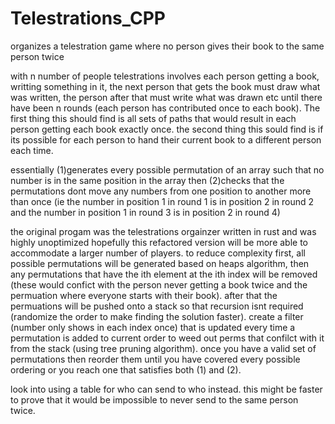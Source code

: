 # Telestrations_CPP
organizes a telestration game where no person gives their book to the same person twice

with n number of people telestrations involves each person getting a book, writting something in it, 
the next person that gets the book must draw what was written, the person after that must write what was drawn etc 
until there have been n rounds (each person has contributed once to each book). 
The first thing this should find is all sets of paths that would result in each person getting each book exactly once. 
the second thing this sould find is if its possible for each person to hand their current book to a different person each time.

essentially (1)generates every possible permutation of an array such that no number is in the same position in the array
then (2)checks that the permutations dont move any numbers from one position to another more than once
(ie the number in position 1 in round 1 is in position 2 in round 2 and the number in position 1 in round 3 is in position 2 in round 4)

the original progam was the telestrations orgainzer written in rust and was highly unoptimized hopefully this refactored version will be more able to accommodate a
larger number of players. to reduce complexity first, all possible permutations will be generated based on heaps algorithm, then any permutations that have the ith
element at the ith index will be removed (these would confict with the person never getting a book twice and the permuation where everyone starts with their book). 
after that the permuations will be pushed onto a stack so that recursion isnt required (randomize the order to make finding the solution faster). create a filter 
(number only shows in each index once) that is updated every time a permutation is added to current order to weed out perms that confilct with it from the stack 
(using tree pruning algorithm). once you have a valid set of permutations then reorder them until you have covered every possible ordering or you reach one that 
satisfies both (1) and (2). 

look into using a table for who can send to who instead. this might be faster to prove that it would be impossible to never send to the same person twice.
